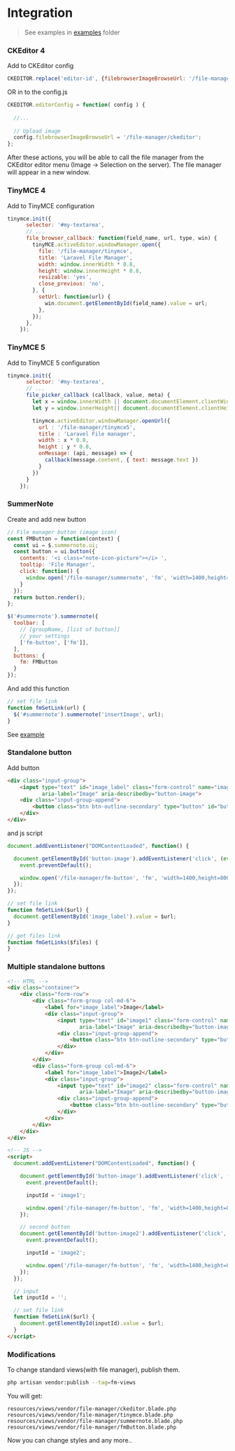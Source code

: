 # Integration

> See examples in [examples](./../examples) folder

### CKEditor 4

Add to CKEditor config

```js
CKEDITOR.replace('editor-id', {filebrowserImageBrowseUrl: '/file-manager/ckeditor'});
```
  
OR in to the config.js

```js
CKEDITOR.editorConfig = function( config ) {
  
  //...
  
  // Upload image
  config.filebrowserImageBrowseUrl = '/file-manager/ckeditor';
};
```
  
After these actions, you will be able to call the file manager from the CKEditor editor menu (Image -> Selection on the server).
The file manager will appear in a new window.

### TinyMCE 4

Add to TinyMCE configuration

```js
tinymce.init({
      selector: '#my-textarea',
      // ...
      file_browser_callback: function(field_name, url, type, win) {
        tinyMCE.activeEditor.windowManager.open({
          file: '/file-manager/tinymce',
          title: 'Laravel File Manager',
          width: window.innerWidth * 0.8,
          height: window.innerHeight * 0.8,
          resizable: 'yes',
          close_previous: 'no',
        }, {
          setUrl: function(url) {
            win.document.getElementById(field_name).value = url;
          },
        });
      },
    });
```

### TinyMCE 5

Add to TinyMCE 5 configuration

```js
tinymce.init({
      selector: '#my-textarea',
      // ...
      file_picker_callback (callback, value, meta) {
        let x = window.innerWidth || document.documentElement.clientWidth || document.getElementsByTagName('body')[0].clientWidth
        let y = window.innerHeight|| document.documentElement.clientHeight|| document.getElementsByTagName('body')[0].clientHeight

        tinymce.activeEditor.windowManager.openUrl({
          url : '/file-manager/tinymce5',
          title : 'Laravel File manager',
          width : x * 0.8,
          height : y * 0.8,
          onMessage: (api, message) => {
            callback(message.content, { text: message.text })
          }
        })
      }
    });
```

### SummerNote

Create and add new button

```js
// File manager button (image icon)
const FMButton = function(context) {
  const ui = $.summernote.ui;
  const button = ui.button({
    contents: '<i class="note-icon-picture"></i> ',
    tooltip: 'File Manager',
    click: function() {
      window.open('/file-manager/summernote', 'fm', 'width=1400,height=800');
    }
  });
  return button.render();
};

$('#summernote').summernote({
  toolbar: [
    // [groupName, [list of button]]
    // your settings
    ['fm-button', ['fm']],
  ],
  buttons: {
    fm: FMButton
  }
});
```

And add this function

```js
// set file link
function fmSetLink(url) {
  $('#summernote').summernote('insertImage', url);
}
```

See [example](./../examples/wysiwyg/summernote.blade.php)

### Standalone button

Add button

```html
<div class="input-group">
    <input type="text" id="image_label" class="form-control" name="image"
           aria-label="Image" aria-describedby="button-image">
    <div class="input-group-append">
        <button class="btn btn-outline-secondary" type="button" id="button-image">Select</button>
    </div>
</div>
```

and js script

```js
document.addEventListener("DOMContentLoaded", function() {

  document.getElementById('button-image').addEventListener('click', (event) => {
    event.preventDefault();

    window.open('/file-manager/fm-button', 'fm', 'width=1400,height=800');
  });
});

// set file link
function fmSetLink($url) {
  document.getElementById('image_label').value = $url;
}

// get files link
function fmGetLinks($files) {
}
```

### Multiple standalone buttons

```html
<!-- HTML -->
<div class="container">
    <div class="form-row">
        <div class="form-group col-md-6">
            <label for="image_label">Image</label>
            <div class="input-group">
                <input type="text" id="image1" class="form-control" name="image"
                       aria-label="Image" aria-describedby="button-image">
                <div class="input-group-append">
                    <button class="btn btn-outline-secondary" type="button" id="button-image">Select</button>
                </div>
            </div>
        </div>
        <div class="form-group col-md-6">
            <label for="image_label">Image2</label>
            <div class="input-group">
                <input type="text" id="image2" class="form-control" name="image"
                       aria-label="Image" aria-describedby="button-image">
                <div class="input-group-append">
                    <button class="btn btn-outline-secondary" type="button" id="button-image2">Select</button>
                </div>
            </div>
        </div>
    </div>
</div>

<!-- JS -->
<script>
  document.addEventListener("DOMContentLoaded", function() {

    document.getElementById('button-image').addEventListener('click', (event) => {
      event.preventDefault();

      inputId = 'image1';

      window.open('/file-manager/fm-button', 'fm', 'width=1400,height=800');
    });

    // second button
    document.getElementById('button-image2').addEventListener('click', (event) => {
      event.preventDefault();

      inputId = 'image2';

      window.open('/file-manager/fm-button', 'fm', 'width=1400,height=800');
    });
  });

  // input
  let inputId = '';

  // set file link
  function fmSetLink($url) {
    document.getElementById(inputId).value = $url;
  }
</script>
```

### Modifications

To change standard views(with file manager), publish them.

```bash
php artisan vendor:publish --tag=fm-views
```
  
You will get:

```
resources/views/vendor/file-manager/ckeditor.blade.php
resources/views/vendor/file-manager/tinymce.blade.php
resources/views/vendor/file-manager/summernote.blade.php
resources/views/vendor/file-manager/fmButton.blade.php
```

Now you can change styles and any more..
